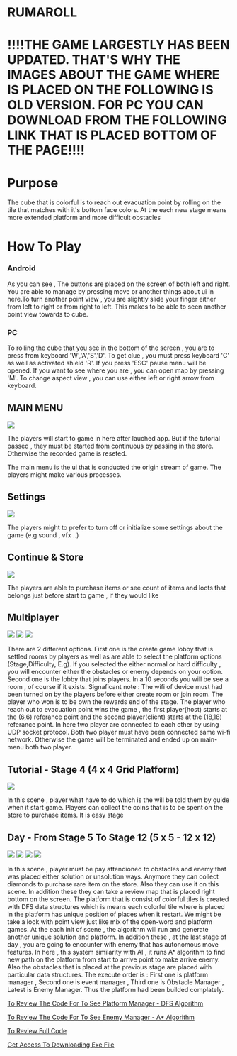 # RUMAROLL

<h1><p>!!!!THE GAME LARGESTLY HAS BEEN UPDATED. THAT'S WHY THE IMAGES ABOUT THE GAME WHERE IS PLACED ON THE FOLLOWING IS OLD VERSION. FOR PC YOU CAN DOWNLOAD FROM THE FOLLOWING LINK THAT IS PLACED BOTTOM OF THE PAGE!!!!</p></h1>

<h1>Purpose</h1>

<p>The cube that is colorful is to reach out evacuation point by rolling on the tile that matches with it's bottom face colors. At the each new stage means more extended platform and more difficult obstacles</p>

<h1>How To Play</h1>

<h3>Android</h3>
<p>As you can see , The buttons are placed on the screen of both left and right. You are able to manage by pressing move or another things about ui in here.To turn another point view , you are slightly slide your finger either from left to right or from right to left. This makes to be able to seen another point view towards to cube. </p>

<h3>PC</h3>
<p>To rolling the cube that you see in the bottom of the screen , you are to press from keyboard 'W','A','S','D'. To get clue , you must press keyboard 'C' as well as activated shield 'R'. If you press 'ESC' pause menu will be opened. If you want to see where you are , you can open map by pressing 'M'. To change aspect view , you can use either left or right arrow from keyboard.</p>

<h2>MAIN MENU</h2>

 <img src="./SS/Main.png">
 
<p> The players will start to game in here after lauched app. But if the tutorial passed , they must be started from continuous by passing in the store. Otherwise the recorded game is reseted.</p>

<p> The main menu is the ui that is conducted the origin stream of game. The players might make various processes.</p>

<h2>Settings</h2>

<img src="./SS/Settings.png">

<p> The players might to prefer to turn off or initialize some settings about the game (e.g sound , vfx ..)</p>

<h2>Continue & Store</h2>

 <img src="./SS/Store.png">

<p> The players are able to purchase items or see count of items and loots that belongs just before start to game , if they would like</p>

<h2>Multiplayer</h2>

<img src="./SS/Loby.jpg">

<img src="./SS/Multiplayer.jpg">

<img src="./SS/Rewards.png">

<p> There are 2 different options. First one is the create game lobby that is settled rooms by players as well as are able to select the platform options (Stage,Difficulty, E.g). If you selected the either normal or hard difficulty , you will encounter either the obstacles or enemy depends on your option. Second one is the lobby that joins players. In a 10 seconds you will be see a room , of course if it exists. Signaficant note : The wifi of device must had been turned on by the players before either create room or join room. The player who won is to be own the rewards end of the stage. The player who reach out to evacuation point wins the game , the first player(host) starts at the (6,6) referance point and the second player(client) starts at the (18,18) referance point. In here two player are connected to each other by using UDP socket protocol. Both two player must have been connected  same wi-fi network. Otherwise the game will be terminated and ended up on main-menu both two player.  </p>

<h2>Tutorial - Stage 4 (4 x 4 Grid Platform)</h2>

<img src="./SS/Tutorial.png">

<p> In this scene , player what have to do which is the will be told them by guide  when it start game. Players can collect the coins that is to be spent on the store to purchase items. It is easy stage</p>

<h2>Day - From Stage 5 To Stage 12 (5 x 5 - 12 x 12) </h2>

<img src="./SS/Day.jpg">

<img src="./SS/Day-2.png">

<img src="./SS/Clue.png">

<img src="./SS/Shield.png">

<p> In this scene , player must be pay attendioned to obstacles and enemy that was placed either solution or unsolution ways. Anymore they can collect diamonds to purchase rare item on the store. Also they can use it on this scene. In addition these they can take a review map that is placed right bottom on the screen. The platform that is consist of colorful tiles is created with DFS data structures which is means each colorful tile where is placed in the platform has unique position of places when it restart. We might be take a look with point view just like mix of the open-word and platform games. At the each init of scene , the algorithm will run and generate another unique solution and platform. In addition these , at the last stage of day , you are going to encounter with enemy that has autonomous move features. In here , this system similarity with AI , it runs A* algorithm to find new path on the platform from start to arrive point to make arrive enemy. Also the obstacles that is placed at the previous stage are placed with particular data structures. The execute order is : First one is platform manager , Second one is event manager ,  Third one is Obstacle Manager , Latest is Enemy Manager. Thus the platform had been builded complately.</p>

<a href="https://github.com/cinarkaan/Rumaroll-Unity3d--/blob/master/Scripts/SinglePlayer/Managers/PlatformManager.cs">To Review The Code For To See Platform Manager - DFS Algorithm</a>

<a href="https://github.com/cinarkaan/Rumaroll-Unity3d--/blob/master/Scripts/SinglePlayer/Managers/EnemyManager.cs">To Review The Code For To See Enemy Manager - A* Algorithm</a>

<a href="https://github.com/cinarkaan/Rumaroll-Unity3d--/tree/master">To Review Full Code</a>

<a href="https://drive.google.com/drive/folders/1miGsBZDGDo_0C3sSnN0gR2spmUvAzOn5?usp=drive_link">Get Access To Downloading Exe File</a>

